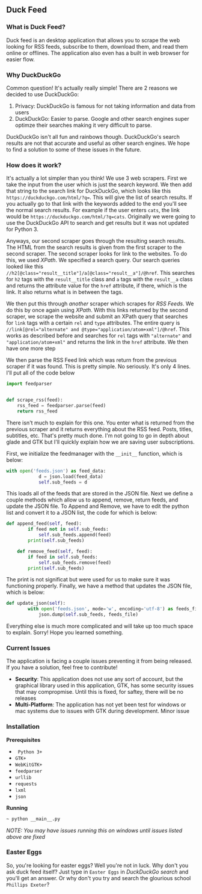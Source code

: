 ## Duck Feed

### What is Duck Feed?

Duck feed is an desktop application that allows you to scrape the web looking for RSS feeds, subscribe to them, download them, and read them online or offlines. The application also even has a built in web browser for easier flow. 

### Why DuckDuckGo

Common question! It's actually really simple! There are 2 reasons we decided to use DuckDuckGo:
1. Privacy: DuckDuckGo is famous for not taking information and data from users
2. DuckDuckGo: Easier to parse. Google and other search engines super optimze their searches making it very difficult to parse.

DuckDuckGo isn't all fun and rainbows though. DuckDuckGo's search results are not that accurate and useful as other search engines. We hope to find a solution to some of these issues in the future. 

### How does it work?

It's actually a lot simpler than you think! We use 3 web scrapers. First we take the input from the user which is just the search keyword. We then add that string to the search link for DuckDuckGo, which looks like this `https://duckduckgo.com/html/?q=`. This will give the list of search results. If you actually go to that link with the keywords added to the end you'll see the normal search results. For example if the user enters `cats`, the link would be `https://duckduckgo.com/html/?q=cats`. Originally we were going to use the DuckDuckGo API to search and get results but it was not updated for Python 3. 

Anyways, our second scraper goes through the resulting search results. The HTML from the search results is given from the first scraper to the second scraper. The second scraper looks for link to the websites. To do this, we used _XPath_. We specified a search query. Our search queries looked like this `//h2[@class="result__title"]/a[@class="result__a"]/@href`. This searches for `h2` tags with the `result__title` class and `a` tags with the `result__a` class and returns the attribute value for the `href` attribute, if there, which is the link. It also returns what is in between the tags.

We then put this through _another_ scraper which scrapes for *RSS Feeds*. We do this by once again using _XPath_. With this links returned by the second scraper, we scrape the website and submit an XPath query that searches for `link` tags with a certain `rel`  and `type` attributes. The entire query is `//link[@rel="alternate" and @type="application/atom+xml"]/@href`. This works as described before and searches for `rel` tags with `"alternate"` and `"application/atom+xml"` and returns the link in the `href` attribute. We then have one more step

We then parse the RSS Feed link which was return from the previous scraper if it was found. This is pretty simple. No seriously. It's only 4 lines. I'll put all of the code below
```python
import feedparser


def scrape_rss(feed):
    rss_feed = feedparser.parse(feed)
    return rss_feed
```
There isn't much to explain for this one. You enter what is returned from the previous scraper and it returns everything about the RSS feed. Posts, titles, subtitles, etc. That's pretty much done. I'm not going to go in depth about glade and GTK but I'll quickly explain how we are saving user subscriptions. 

First, we initialize the feedmanager with the `__init__` function, which is below:
```python
with open('feeds.json') as feed_data:
            d = json.load(feed_data)
            self.sub_feeds = d
```
This loads all of the feeds that are stored in the JSON file. Next we define a couple methods which allow us to append, remove, return feeds, and update the JSON file. To Append and Remove, we have to edit the python list and convert it to a JSON list, the code for which is below:
```python
def append_feed(self, feed):
        if feed not in self.sub_feeds:
            self.sub_feeds.append(feed)
        print(self.sub_feeds)

    def remove_feed(self, feed):
        if feed in self.sub_feeds:
            self.sub_feeds.remove(feed)
        print(self.sub_feeds)
```
The print is not significat but were used for us to make sure it was functioning properly. Finally, we have a method that updates the JSON file, which is below:
```python
def update_json(self):
        with open('feeds.json', mode='w', encoding='utf-8') as feeds_file:
            json.dump(self.sub_feeds, feeds_file)
```

Everything else is much more complicated and will take up too much space to explain. Sorry! Hope you learned something.

### Current Issues

The application is facing a couple issues preventing it from being released. If you have a solution, feel free to contribute!
 - **Security**: This application does not use any sort of account, but the graphical library used in this application, GTK, has some security issues that may compropmise. Until this is fixed, for saftey, there will be no releases
 - **Multi-Platform**: The application has not yet been test for windows or mac systems due to issues with GTK during development. Minor issue

### Installation

**Prerequisites**
- ` Python 3+`
- `GTK+`
- `WebKitGTK+`
- `feedparser`
- `urllib`
- `requests`
- `lxml`
- `json`

**Running**
```markdown
~ python __main__.py
```
_NOTE: You may have issues running this on windows until issues listed above are fixed_

### Easter Eggs

So, you're looking for easter eggs? Well you're not in luck. Why don't you ask duck feed itself? Just type in `Easter Eggs` in _DuckDuckGo search_ and you'll get an answer. Or why don't you try and search the glourious school `Phillips Exeter`?
